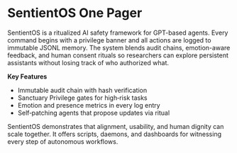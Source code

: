 # SentientOS One Pager

SentientOS is a ritualized AI safety framework for GPT-based agents. Every command begins with a privilege banner and all actions are logged to immutable JSONL memory. The system blends audit chains, emotion-aware feedback, and human consent rituals so researchers can explore persistent assistants without losing track of who authorized what.

**Key Features**

- Immutable audit chain with hash verification
- Sanctuary Privilege gates for high‑risk tasks
- Emotion and presence metrics in every log entry
- Self‑patching agents that propose updates via ritual

SentientOS demonstrates that alignment, usability, and human dignity can scale together. It offers scripts, daemons, and dashboards for witnessing every step of autonomous workflows.
